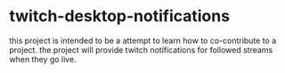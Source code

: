 # twitch-desktop-notifications

this project is intended to be a attempt to learn how to co-contribute to a project. the project will provide twitch notifications for followed streams when they go live.
